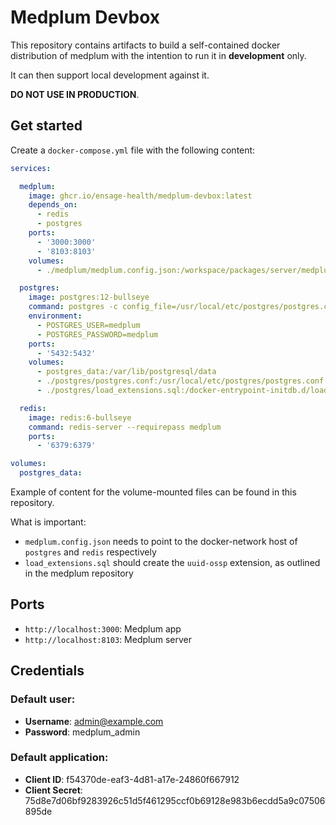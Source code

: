 # Medplum Devbox

This repository contains artifacts to build a self-contained docker distribution of medplum with the intention to run
it in **development** only.

It can then support local development against it.

**DO NOT USE IN PRODUCTION**.

## Get started

Create a `docker-compose.yml` file with the following content:

```yaml
services:

  medplum:
    image: ghcr.io/ensage-health/medplum-devbox:latest
    depends_on:
      - redis
      - postgres
    ports:
      - '3000:3000'
      - '8103:8103'
    volumes:
      - ./medplum/medplum.config.json:/workspace/packages/server/medplum.config.json

  postgres:
    image: postgres:12-bullseye
    command: postgres -c config_file=/usr/local/etc/postgres/postgres.conf
    environment:
      - POSTGRES_USER=medplum
      - POSTGRES_PASSWORD=medplum
    ports:
      - '5432:5432'
    volumes: 
      - postgres_data:/var/lib/postgresql/data
      - ./postgres/postgres.conf:/usr/local/etc/postgres/postgres.conf
      - ./postgres/load_extensions.sql:/docker-entrypoint-initdb.d/load_extensions.sql

  redis:
    image: redis:6-bullseye
    command: redis-server --requirepass medplum
    ports:
      - '6379:6379'

volumes:
  postgres_data:
```

Example of content for the volume-mounted files can be found in this repository.

What is important:
 - `medplum.config.json` needs to point to the docker-network host of `postgres` and `redis` respectively
 - `load_extensions.sql` should create the `uuid-ossp` extension, as outlined in the medplum repository

## Ports

- `http://localhost:3000`: Medplum app
- `http://localhost:8103`: Medplum server

## Credentials

### Default user:

- **Username**: admin@example.com
- **Password**: medplum_admin

### Default application:

- **Client ID**: f54370de-eaf3-4d81-a17e-24860f667912
- **Client Secret**: 75d8e7d06bf9283926c51d5f461295ccf0b69128e983b6ecdd5a9c07506895de

